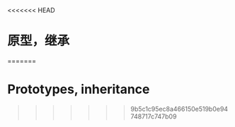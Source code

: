 <<<<<<< HEAD
# 原型，继承
=======
# Prototypes, inheritance
>>>>>>> 9b5c1c95ec8a466150e519b0e94748717c747b09
